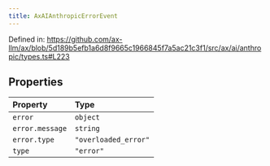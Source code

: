 ```yaml
---
title: AxAIAnthropicErrorEvent
---
```


Defined in: https://github.com/ax-llm/ax/blob/5d189b5efb1a6d8f9665c1966845f7a5ac21c3f1/src/ax/ai/anthropic/types.ts#L223

## Properties

| Property | Type |
| :------ | :------ |
| <a id="error"></a> `error` | `object` |
| `error.message` | `string` |
| `error.type` | `"overloaded_error"` |
| <a id="type"></a> `type` | `"error"` |
